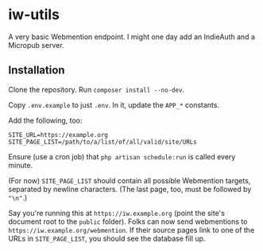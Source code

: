 # iw-utils
A very basic Webmention endpoint. I might one day add an IndieAuth and a Micropub server.

## Installation
Clone the repository. Run `composer install --no-dev`.

Copy `.env.example` to just `.env`. In it, update the `APP_*` constants.

Add the following, too:
```
SITE_URL=https://example.org
SITE_PAGE_LIST=/path/to/a/list/of/all/valid/site/URLs
```

Ensure (use a cron job) that `php artisan schedule:run` is called every minute.

(For now) `SITE_PAGE_LIST` should contain all possible Webmention targets, separated by newline characters. (The last page, too, must be followed by `"\n"`.)

Say you're running this at `https://iw.example.org` (point the site's document root to the `public` folder). Folks can now send webmentions to `https://iw.example.org/webmention`. If their source pages link to one of the URLs in `SITE_PAGE_LIST`, you should see the database fill up.
